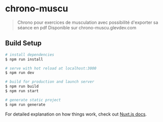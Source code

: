 # chrono-muscu

> Chrono pour exercices de musculation avec possibilité d'exporter sa séance en pdf
> Disponible sur chrono-muscu.glevdev.com

## Build Setup

``` bash
# install dependencies
$ npm run install

# serve with hot reload at localhost:3000
$ npm run dev

# build for production and launch server
$ npm run build
$ npm run start

# generate static project
$ npm run generate
```

For detailed explanation on how things work, check out [Nuxt.js docs](https://nuxtjs.org).
